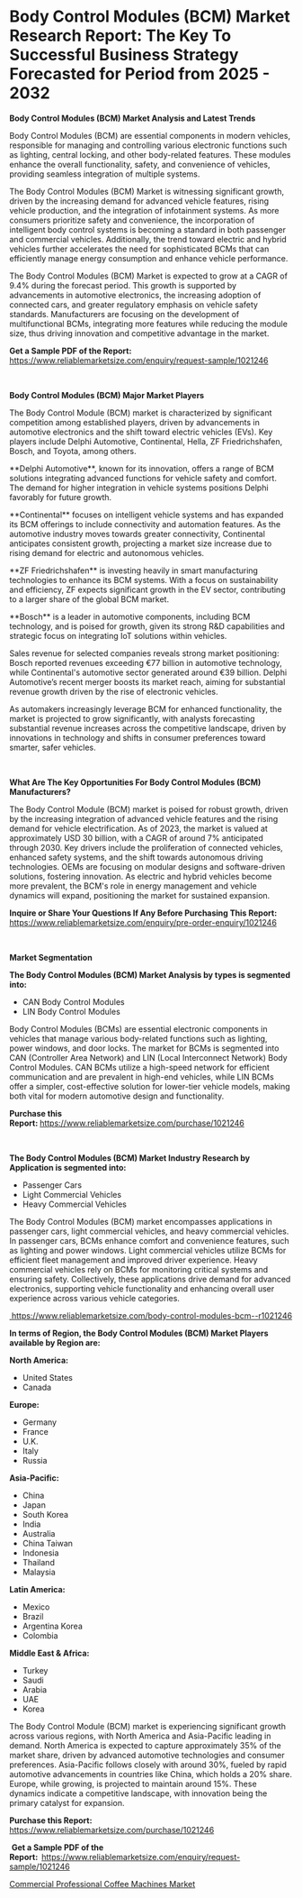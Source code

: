 <p><h1>Body Control Modules (BCM) Market Research Report: The Key To Successful Business Strategy Forecasted for Period from 2025 - 2032</h1></p><p><strong>Body Control Modules (BCM) Market Analysis and Latest Trends</strong></p>
<p><p>Body Control Modules (BCM) are essential components in modern vehicles, responsible for managing and controlling various electronic functions such as lighting, central locking, and other body-related features. These modules enhance the overall functionality, safety, and convenience of vehicles, providing seamless integration of multiple systems.</p><p>The Body Control Modules (BCM) Market is witnessing significant growth, driven by the increasing demand for advanced vehicle features, rising vehicle production, and the integration of infotainment systems. As more consumers prioritize safety and convenience, the incorporation of intelligent body control systems is becoming a standard in both passenger and commercial vehicles. Additionally, the trend toward electric and hybrid vehicles further accelerates the need for sophisticated BCMs that can efficiently manage energy consumption and enhance vehicle performance.</p><p>The Body Control Modules (BCM) Market is expected to grow at a CAGR of 9.4% during the forecast period. This growth is supported by advancements in automotive electronics, the increasing adoption of connected cars, and greater regulatory emphasis on vehicle safety standards. Manufacturers are focusing on the development of multifunctional BCMs, integrating more features while reducing the module size, thus driving innovation and competitive advantage in the market.</p></p>
<p><strong>Get a Sample PDF of the Report:&nbsp;</strong> <a href="https://www.reliablemarketsize.com/enquiry/request-sample/1021246?utm_campaign=3365&utm_medium=2&utm_source=Github&utm_content=ia&utm_term=24032025&utm_id=body-control-modules-bcm">https://www.reliablemarketsize.com/enquiry/request-sample/1021246</a></p>
<p>&nbsp;</p>
<p><strong>Body Control Modules (BCM) Major Market Players</strong></p>
<p><p>The Body Control Module (BCM) market is characterized by significant competition among established players, driven by advancements in automotive electronics and the shift toward electric vehicles (EVs). Key players include Delphi Automotive, Continental, Hella, ZF Friedrichshafen, Bosch, and Toyota, among others.</p><p>**Delphi Automotive**, known for its innovation, offers a range of BCM solutions integrating advanced functions for vehicle safety and comfort. The demand for higher integration in vehicle systems positions Delphi favorably for future growth.</p><p>**Continental** focuses on intelligent vehicle systems and has expanded its BCM offerings to include connectivity and automation features. As the automotive industry moves towards greater connectivity, Continental anticipates consistent growth, projecting a market size increase due to rising demand for electric and autonomous vehicles.</p><p>**ZF Friedrichshafen** is investing heavily in smart manufacturing technologies to enhance its BCM systems. With a focus on sustainability and efficiency, ZF expects significant growth in the EV sector, contributing to a larger share of the global BCM market.</p><p>**Bosch** is a leader in automotive components, including BCM technology, and is poised for growth, given its strong R&D capabilities and strategic focus on integrating IoT solutions within vehicles. </p><p>Sales revenue for selected companies reveals strong market positioning: Bosch reported revenues exceeding €77 billion in automotive technology, while Continental's automotive sector generated around €39 billion. Delphi Automotive’s recent merger boosts its market reach, aiming for substantial revenue growth driven by the rise of electronic vehicles.</p><p>As automakers increasingly leverage BCM for enhanced functionality, the market is projected to grow significantly, with analysts forecasting substantial revenue increases across the competitive landscape, driven by innovations in technology and shifts in consumer preferences toward smarter, safer vehicles.</p></p>
<p>&nbsp;</p>
<p><strong>What Are The Key Opportunities For Body Control Modules (BCM) Manufacturers?</strong></p>
<p><p>The Body Control Module (BCM) market is poised for robust growth, driven by the increasing integration of advanced vehicle features and the rising demand for vehicle electrification. As of 2023, the market is valued at approximately USD 30 billion, with a CAGR of around 7% anticipated through 2030. Key drivers include the proliferation of connected vehicles, enhanced safety systems, and the shift towards autonomous driving technologies. OEMs are focusing on modular designs and software-driven solutions, fostering innovation. As electric and hybrid vehicles become more prevalent, the BCM's role in energy management and vehicle dynamics will expand, positioning the market for sustained expansion.</p></p>
<p><strong>Inquire or Share Your Questions If Any Before Purchasing This Report:</strong> <a href="https://www.reliablemarketsize.com/enquiry/pre-order-enquiry/1021246?utm_campaign=3365&utm_medium=2&utm_source=Github&utm_content=ia&utm_term=24032025&utm_id=body-control-modules-bcm">https://www.reliablemarketsize.com/enquiry/pre-order-enquiry/1021246</a></p>
<p>&nbsp;</p>
<p><strong>Market Segmentation</strong></p>
<p><strong>The Body Control Modules (BCM) Market Analysis by types is segmented into:</strong></p>
<p><ul><li>CAN Body Control Modules</li><li>LIN Body Control Modules</li></ul></p>
<p><p>Body Control Modules (BCMs) are essential electronic components in vehicles that manage various body-related functions such as lighting, power windows, and door locks. The market for BCMs is segmented into CAN (Controller Area Network) and LIN (Local Interconnect Network) Body Control Modules. CAN BCMs utilize a high-speed network for efficient communication and are prevalent in high-end vehicles, while LIN BCMs offer a simpler, cost-effective solution for lower-tier vehicle models, making both vital for modern automotive design and functionality.</p></p>
<p><strong>Purchase this Report:&nbsp;</strong><a href="https://www.reliablemarketsize.com/purchase/1021246?utm_campaign=3365&utm_medium=2&utm_source=Github&utm_content=ia&utm_term=24032025&utm_id=body-control-modules-bcm">https://www.reliablemarketsize.com/purchase/1021246</a></p>
<p>&nbsp;</p>
<p><strong>The Body Control Modules (BCM) Market Industry Research by Application is segmented into:</strong></p>
<p><ul><li>Passenger Cars</li><li>Light Commercial Vehicles</li><li>Heavy Commercial Vehicles</li></ul></p>
<p><p>The Body Control Modules (BCM) market encompasses applications in passenger cars, light commercial vehicles, and heavy commercial vehicles. In passenger cars, BCMs enhance comfort and convenience features, such as lighting and power windows. Light commercial vehicles utilize BCMs for efficient fleet management and improved driver experience. Heavy commercial vehicles rely on BCMs for monitoring critical systems and ensuring safety. Collectively, these applications drive demand for advanced electronics, supporting vehicle functionality and enhancing overall user experience across various vehicle categories.</p></p>
<p><a href="https://www.reliablemarketsize.com/body-control-modules-bcm--r1021246?utm_campaign=3365&utm_medium=2&utm_source=Github&utm_content=ia&utm_term=24032025&utm_id=body-control-modules-bcm">&nbsp;https://www.reliablemarketsize.com/body-control-modules-bcm--r1021246</a></p>
<p><strong>In terms of Region, the Body Control Modules (BCM) Market Players available by Region are:</strong></p>
<p>
    <p> <strong> North America: </strong>
        <ul>
            <li>United States</li>
            <li>Canada</li>
        </ul>
        </p> 
    <p> <strong> Europe: </strong>
        <ul>
            <li>Germany</li>
            <li>France</li>
            <li>U.K.</li>
            <li>Italy</li>
            <li>Russia</li>
        </ul>
        </p> 
    <p> <strong> Asia-Pacific: </strong>
        <ul>
            <li>China</li>
            <li>Japan</li>
            <li>South Korea</li>
            <li>India</li>
            <li>Australia</li>
            <li>China Taiwan</li>
            <li>Indonesia</li>
            <li>Thailand</li>
            <li>Malaysia</li>
        </ul>
        </p> 
    <p> <strong> Latin America: </strong>
        <ul>
            <li>Mexico</li>
            <li>Brazil</li>
            <li>Argentina Korea</li>
            <li>Colombia</li>
        </ul>
        </p> 
    <p> <strong> Middle East & Africa: </strong>
        <ul>
            <li>Turkey</li>
            <li>Saudi</li>
            <li>Arabia</li>
            <li>UAE</li>
            <li>Korea</li>
        </ul>
    </p>
    </p>
<p><p>The Body Control Module (BCM) market is experiencing significant growth across various regions, with North America and Asia-Pacific leading in demand. North America is expected to capture approximately 35% of the market share, driven by advanced automotive technologies and consumer preferences. Asia-Pacific follows closely with around 30%, fueled by rapid automotive advancements in countries like China, which holds a 20% share. Europe, while growing, is projected to maintain around 15%. These dynamics indicate a competitive landscape, with innovation being the primary catalyst for expansion.</p></p>
<p><strong>Purchase this Report: </strong><a href="https://www.reliablemarketsize.com/purchase/1021246?utm_campaign=3365&utm_medium=2&utm_source=Github&utm_content=ia&utm_term=24032025&utm_id=body-control-modules-bcm">https://www.reliablemarketsize.com/purchase/1021246</a></p>
<p>&nbsp;<strong>Get a Sample PDF of the Report:&nbsp;&nbsp;</strong><a href="https://www.reliablemarketsize.com/enquiry/request-sample/1021246?utm_campaign=3365&utm_medium=2&utm_source=Github&utm_content=ia&utm_term=24032025&utm_id=body-control-modules-bcm">https://www.reliablemarketsize.com/enquiry/request-sample/1021246</a></p>
<p><strong></strong></p>
<p><p><a href="https://github.com/alejnaouare/Market-Research-Report-List-1/blob/main/commercial-professional-coffee-machines-market.md?utm_campaign=3365&utm_medium=2&utm_source=Github&utm_content=ia&utm_term=24032025&utm_id=body-control-modules-bcm">Commercial Professional Coffee Machines Market</a></p></p>